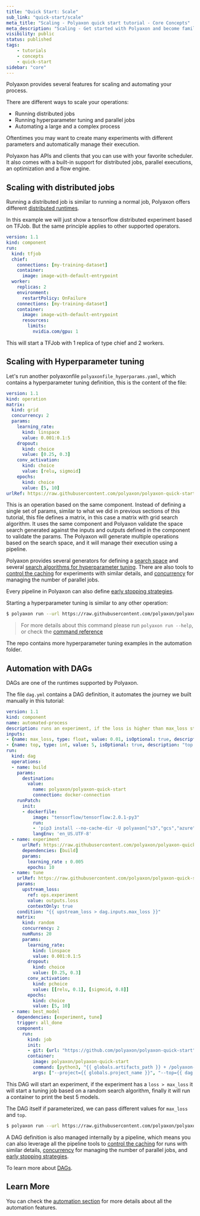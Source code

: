 ```yaml
---
title: "Quick Start: Scale"
sub_link: "quick-start/scale"
meta_title: "Scaling - Polyaxon quick start tutorial - Core Concepts"
meta_description: "Scaling - Get started with Polyaxon and become familiar with the ecosystem of Polyaxon with a top-level overview and useful links to get you started."
visibility: public
status: published
tags:
    - tutorials
    - concepts
    - quick-start
sidebar: "core"
---
```


Polyaxon provides several features for scaling and automating your process.

There are different ways to scale your operations:
 * Running distributed jobs
 * Running hyperparameter tuning and parallel jobs
 * Automating a large and a complex process

Oftentimes you may want to create many experiments with different parameters and automatically manage their execution.

Polyaxon has APIs and clients that you can use with your favorite scheduler. 
It also comes with a built-in support for distributed jobs, parallel executions, an optimization and a flow engine.    

## Scaling with distributed jobs

Running a distributed job is similar to running a normal job, Polyaxon offers different [distributed runtimes](/docs/experimentation/distributed/).

In this example we will just show a tensorflow distributed experiment based on TFJob. But the same principle applies to other supported operators. 

```yaml
version: 1.1
kind: component
run:
  kind: tfjob
  chief:
    connections: [my-training-dataset]
    container:
      image: image-with-default-entrypoint
  worker:
    replicas: 2
    environment:
      restartPolicy: OnFailure
    connections: [my-training-dataset]
    container:
      image: image-with-default-entrypoint
      resources:
        limits:
          nvidia.com/gpu: 1
```

This will start a TFJob with 1 replica of type chief and 2 workers.

## Scaling with Hyperparameter tuning 

Let's run another polyaxonfile `polyaxonfile_hyperparams.yaml`, which contains a hyperparameter tuning definition, this is the content of the file:

```yaml
version: 1.1
kind: operation
matrix:
  kind: grid
  concurrency: 2
  params:
    learning_rate:
      kind: linspace
      value: 0.001:0.1:5
    dropout:
      kind: choice
      value: [0.25, 0.3]
    conv_activation:
      kind: choice
      value: [relu, sigmoid]
    epochs:
      kind: choice
      value: [5, 10]
urlRef: https://raw.githubusercontent.com/polyaxon/polyaxon-quick-start/master/experimentation/typed.yml
```

This is an operation based on the same component.
Instead of defining a single set of params, similar to what we did in previous sections of this tutorial,
this file defines a matrix, in this case a matrix with grid search algorithm.
It uses the same component and Polyaxon validate the space search generated against
the inputs and outputs defined in the component to validate the params.
The Polyaxon will generate multiple operations based on the search space, and it will manage their execution using a pipeline.

Polyaxon provides several generators for defining a [search space](/docs/automation/optimization-engine/params/) and several 
[search algorithms for hyperparameter tuning](/docs/automation/optimization-engine/). 
There are also tools to [control the caching](/docs/automation/helpers/cache/) for experiments with similar details, 
and [concurrency](/docs/automation/helpers/concurrency/) for managing the number of parallel jobs.

Every pipeline in Polyaxon can also define [early stopping strategies](/docs/automation/helpers/early-stopping/). 

Starting a hyperparameter tuning is similar to any other operation: 

```bash
$ polyaxon run --url https://raw.githubusercontent.com/polyaxon/polyaxon-quick-start/master/automation/hyperparams_grid.yml
```

> For more details about this command please run `polyaxon run --help`, 
or check the [command reference](/docs/core/cli/run/)

The repo contains more hyperparameter tuning examples in the automation folder.

## Automation with DAGs

DAGs are one of the runtimes supported by Polyaxon.

The file `dag.yml` contains a DAG definition, it automates the journey we built manually in this tutorial:

```yaml
version: 1.1
kind: component
name: automated-process
description: runs an experiment, if the loss is higher than max_loss start a hyperparameter tuning process, and then print the best models
inputs:
- {name: max_loss, type: float, value: 0.01, isOptional: true, description: "max loss to start a tuning job."}
- {name: top, type: int, value: 5, isOptional: true, description: "top jobs."}
run:
  kind: dag
  operations:
  - name: build
    params:
      destination:
        value:
          name: polyaxon/polyaxon-quick-start
          connection: docker-connection
    runPatch:
      init:
      - dockerfile:
          image: "tensorflow/tensorflow:2.0.1-py3"
          run:
          - 'pip3 install --no-cache-dir -U polyaxon["s3","gcs","azure","polyboard","polytune"]'
          langEnv: 'en_US.UTF-8'
  - name: experiment
      urlRef: https://raw.githubusercontent.com/polyaxon/polyaxon-quick-start/master/experimentation/typed.yml
      dependencies: [build]
      params:
        learning_rate : 0.005
        epochs: 10
  - name: tune
    urlRef: https://raw.githubusercontent.com/polyaxon/polyaxon-quick-start/master/experimentation/typed.yml
    params:
      upstream_loss:
        ref: ops.experiment
        value: outputs.loss
        contextOnly: true
    condition: "{{ upstream_loss > dag.inputs.max_loss }}"
    matrix:
      kind: random
      concurrency: 2
      numRuns: 20
      params:
        learning_rate:
          kind: linspace
          value: 0.001:0.1:5
        dropout:
          kind: choice
          value: [0.25, 0.3]
        conv_activation:
          kind: pchoice
          value: [[relu, 0.1], [sigmoid, 0.8]]
        epochs:
          kind: choice
          value: [5, 10]
  - name: best_model
    dependencies: [experiment, tune]
    trigger: all_done
    component:
      run:
        kind: job
        init:
        - git: {url: "https://github.com/polyaxon/polyaxon-quick-start"}
        container:
          image: polyaxon/polyaxon-quick-start
          command: [python3, "{{ globals.artifacts_path }} + /polyaxon-quick-start/best_models.py"]
          args: ["--project={{ globals.project_name }}", "--top={{ dag.inputs.top }}"]
```

This DAG will start an experiment, if the experiment has a `loss > max_loss` 
it will start a tuning job based on a random search algorithm, 
finally it will run a container to print the best 5 models.

The DAG itself if parameterized, we can pass different values for `max_loss` and `top`.

```bash
$ polyaxon run --url https://raw.githubusercontent.com/polyaxon/polyaxon-quick-start/master/automation/dag.yml -P loss=0.002 -P top=10
```

A DAG definition is also managed internally by a pipeline, which means you can also leverage all 
the pipeline tools to [control the caching](/docs/automation/helpers/cache/) for runs with similar details, 
 [concurrency](/docs/automation/helpers/concurrency/) for managing the number of parallel jobs, and [early stopping strategies](/docs/automation/helpers/early-stopping/).

To learn more about [DAGs](/docs/automation/flow-engine/).

## Learn More

You can check the [automation section](/docs/automation/) for more details about all the automation features.
